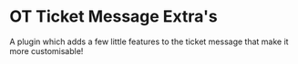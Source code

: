 # OT Ticket Message Extra's
A plugin which adds a few little features to the ticket message that make it more customisable!